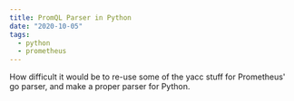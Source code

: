 ```yaml
---
title: PromQL Parser in Python
date: "2020-10-05"
tags:
  - python
  - prometheus
---
```


How difficult it would be to re-use some of the yacc stuff for Prometheus' go parser, and make a proper parser for Python.
